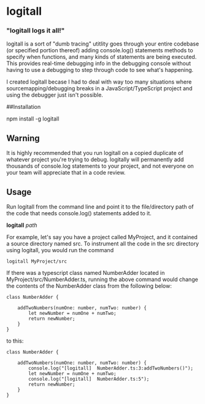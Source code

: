 # logitall

### "logitall logs it all!"
logitall is a sort of "dumb tracing" utitlity goes through your entire codebase (or specified portion thereof) adding console.log() statements methods to specify when functions, and many kinds of statements are being executed. This provides real-time debugging info in the debugging console without having to use a debugging to step through code to see what's happening.

I created logitall becase I had to deal with way too many situations where sourcemapping/debugging breaks in a JavaScript/TypeScript project and using the debugger just isn't possible.

##Installation

npm install -g logitall

## Warning

It is highly recommended that you run logitall on a copied duplicate of whatever  project you're trying to debug. logitally will permanently add thousands of console.log statements to your project, and not everyone on your team will appreciate that in a code review.

## Usage

Run logitall from the command line and point it to the file/directory path of the code that needs console.log() statements added to it.

**logitall** _path_

For example, let's say you have a project called MyProject, and it contained a source directory named src. To instrument all the code in the src directory using logitall, you would run the command

```logitall MyProject/src```

If there was a typescript class named NumberAdder located in MyProject/src/NumberAdder.ts, running the above command would change the contents of the NumberAdder class from the following below:

```
class NumberAdder {
    
    addTwoNumbers(numOne: number, numTwo: number) {
        let newNumber = numOne + numTwo;
        return newNumber;
    }
}
```

to this:

```
class NumberAdder {

    addTwoNumbers(numOne: number, numTwo: number) {
        console.log("[logitall]  NumberAdder.ts:3:addTwoNumbers()");
        let newNumber = numOne + numTwo;
        console.log("[logitall]  NumberAdder.ts:5");
        return newNumber;
    }
}
```



